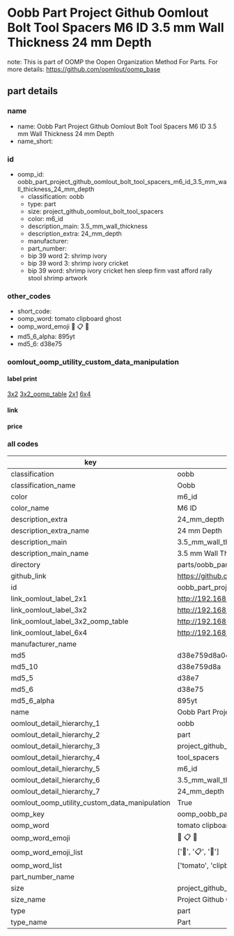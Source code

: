 # Oobb Part Project Github Oomlout Bolt Tool Spacers M6 ID 3.5 mm Wall Thickness 24 mm Depth  

note: This is part of OOMP the Oopen Organization Method For Parts. For more details: https://github.com/oomlout/oomp_base

##  part details
  







### name
* name: Oobb Part Project Github Oomlout Bolt Tool Spacers M6 ID 3.5 mm Wall Thickness 24 mm Depth
* name_short: 
### id
* oomp_id: oobb_part_project_github_oomlout_bolt_tool_spacers_m6_id_3.5_mm_wall_thickness_24_mm_depth
  * classification: oobb
  * type: part
  * size: project_github_oomlout_bolt_tool_spacers
  * color: m6_id
  * description_main: 3.5_mm_wall_thickness
  * description_extra: 24_mm_depth
  * manufacturer: 
  * part_number: 
  * bip 39 word 2: shrimp ivory
  * bip 39 word 3: shrimp ivory cricket
  * bip 39 word: shrimp ivory cricket hen sleep firm vast afford rally stool shrimp artwork

### other_codes
* short_code: 
* oomp_word: tomato clipboard ghost
* oomp_word_emoji :tomato: :clipboard: :ghost:
* md5_6_alpha: 895yt
* md5_6: d38e75






### oomlout_oomp_utility_custom_data_manipulation
#### label print
[3x2](http://192.168.1.245:1112/?label=oomp%20895yt)
[3x2_oomp_table](http://192.168.1.108:1112/?label=oomp%20895yt)
[2x1](http://192.168.1.242:1112/?label=oomp%20895yt)
[6x4](http://192.168.1.55:1112/?label=oomp%20895yt)    

#### link

                              

#### price







### all codes 
| key | value |  
| --- | --- |  
| classification | oobb |  
| classification_name | Oobb |  
| color | m6_id |  
| color_name | M6 ID |  
| description_extra | 24_mm_depth |  
| description_extra_name | 24 mm Depth |  
| description_main | 3.5_mm_wall_thickness |  
| description_main_name | 3.5 mm Wall Thickness |  
| directory | parts/oobb_part_project_github_oomlout_bolt_tool_spacers_m6_id_3.5_mm_wall_thickness_24_mm_depth |  
| github_link | https://github.com/oomlout/oomlout_oomp_part_src/tree/main/parts/oobb_part_project_github_oomlout_bolt_tool_spacers_m6_id_3.5_mm_wall_thickness_24_mm_depth |  
| id | oobb_part_project_github_oomlout_bolt_tool_spacers_m6_id_3.5_mm_wall_thickness_24_mm_depth |  
| link_oomlout_label_2x1 | http://192.168.1.242:1112/?label=oomp%20895yt |  
| link_oomlout_label_3x2 | http://192.168.1.245:1112/?label=oomp%20895yt |  
| link_oomlout_label_3x2_oomp_table | http://192.168.1.108:1112/?label=oomp%20895yt |  
| link_oomlout_label_6x4 | http://192.168.1.55:1112/?label=oomp%20895yt |  
| manufacturer_name |  |  
| md5 | d38e759d8a047e355d6596b266ddbe39 |  
| md5_10 | d38e759d8a |  
| md5_5 | d38e7 |  
| md5_6 | d38e75 |  
| md5_6_alpha | 895yt |  
| name | Oobb Part Project Github Oomlout Bolt Tool Spacers M6 ID 3.5 mm Wall Thickness 24 mm Depth |  
| oomlout_detail_hierarchy_1 | oobb |  
| oomlout_detail_hierarchy_2 | part |  
| oomlout_detail_hierarchy_3 | project_github_bolt |  
| oomlout_detail_hierarchy_4 | tool_spacers |  
| oomlout_detail_hierarchy_5 | m6_id |  
| oomlout_detail_hierarchy_6 | 3.5_mm_wall_thickness |  
| oomlout_detail_hierarchy_7 | 24_mm_depth |  
| oomlout_oomp_utility_custom_data_manipulation | True |  
| oomp_key | oomp_oobb_part_project_github_oomlout_bolt_tool_spacers_m6_id_3.5_mm_wall_thickness_24_mm_depth |  
| oomp_word | tomato clipboard ghost |  
| oomp_word_emoji | :tomato: :clipboard: :ghost: |  
| oomp_word_emoji_list | [':tomato:', ':clipboard:', ':ghost:'] |  
| oomp_word_list | ['tomato', 'clipboard', 'ghost'] |  
| part_number_name |  |  
| size | project_github_oomlout_bolt_tool_spacers |  
| size_name | Project Github Oomlout Bolt Tool Spacers |  
| type | part |  
| type_name | Part |  
